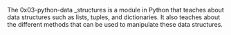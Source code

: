 The 0x03-python-data _structures is a module in Python that teaches about data structures such as lists, tuples, and dictionaries. It also teaches about the different methods that can be used to manipulate these data structures.
